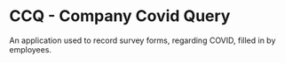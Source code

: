 # CCQ - Company Covid Query
An application used to record survey forms, regarding COVID, filled in by employees.
